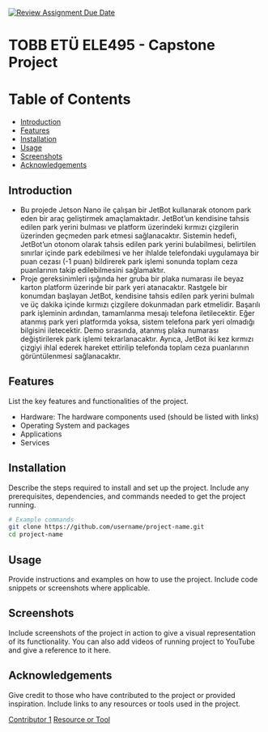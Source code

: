 [![Review Assignment Due Date](https://classroom.github.com/assets/deadline-readme-button-22041afd0340ce965d47ae6ef1cefeee28c7c493a6346c4f15d667ab976d596c.svg)](https://classroom.github.com/a/5mCoF9-h)
# TOBB ETÜ ELE495 - Capstone Project

# Table of Contents
- [Introduction](#introduction)
- [Features](#features)
- [Installation](#installation)
- [Usage](#usage)
- [Screenshots](#screenshots)
- [Acknowledgements](#acknowledgements)

## Introduction
- Bu projede Jetson Nano ile çalışan bir JetBot kullanarak otonom park eden bir araç geliştirmek amaçlamaktadır. JetBot’un kendisine tahsis edilen park yerini bulması ve platform üzerindeki kırmızı çizgilerin üzerinden geçmeden park etmesi sağlanacaktır. Sistemin hedefi, JetBot’un otonom olarak tahsis edilen park yerini bulabilmesi, belirtilen sınırlar içinde park edebilmesi ve her ihlalde telefondaki uygulamaya bir puan cezası (-1 puan) bildirerek park işlemi sonunda toplam ceza puanlarının takip edilebilmesini sağlamaktır.
- Proje gereksinimleri ışığında her gruba bir plaka numarası ile beyaz karton platform üzerinde bir park yeri atanacaktır. Rastgele bir konumdan başlayan JetBot, kendisine tahsis edilen park yerini bulmalı ve üç dakika içinde kırmızı çizgilere dokunmadan park etmelidir. Başarılı park işleminin ardından, tamamlanma mesajı telefona iletilecektir. Eğer atanmış park yeri platformda yoksa, sistem telefona park yeri olmadığı bilgisini iletecektir. Demo sırasında, atanmış plaka numarası değiştirilerek park işlemi tekrarlanacaktır. Ayrıca, JetBot iki kez kırmızı çizgiyi ihlal ederek hareket ettirilip telefonda toplam ceza puanlarının görüntülenmesi sağlanacaktır.


## Features
List the key features and functionalities of the project.
- Hardware: The hardware components used (should be listed with links)
- Operating System and packages
- Applications 
- Services 

## Installation
Describe the steps required to install and set up the project. Include any prerequisites, dependencies, and commands needed to get the project running.

```bash
# Example commands
git clone https://github.com/username/project-name.git
cd project-name
```

## Usage
Provide instructions and examples on how to use the project. Include code snippets or screenshots where applicable.

## Screenshots
Include screenshots of the project in action to give a visual representation of its functionality. You can also add videos of running project to YouTube and give a reference to it here. 

## Acknowledgements
Give credit to those who have contributed to the project or provided inspiration. Include links to any resources or tools used in the project.

[Contributor 1](https://github.com/user1)
[Resource or Tool](https://www.nvidia.com)
